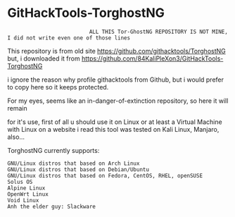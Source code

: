 # GitHackTools-TorghostNG
                              ALL THIS Tor-GhostNG REPOSITORY IS NOT MINE, I did not write even one of those lines

This repository is from old site https://github.com/githacktools/TorghostNG but, i downloaded it from https://github.com/84KaliPleXon3/GitHackTools-TorghostNG

i ignore the reason why profile githacktools from Github, but i would prefer to copy here so it keeps protected.

For my eyes, seems like an in-danger-of-extinction repository, so here it will remain 

for it's use, first of all u should use it on Linux or at least a Virtual Machine with Linux
on a website i read this tool was tested on Kali Linux, Manjaro, also...

TorghostNG currently supports:

    GNU/Linux distros that based on Arch Linux
    GNU/Linux distros that based on Debian/Ubuntu
    GNU/Linux distros that based on Fedora, CentOS, RHEL, openSUSE
    Solus OS
    Alpine Linux
    OpenWrt Linux
    Void Linux
    Anh the elder guy: Slackware
